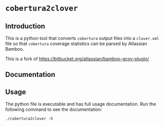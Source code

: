 `cobertura2clover`
====================

Introduction
------------

This is a python tool that converts `cobertura` output files into a `clover.xml`
file so that `cobertura` coverage statistics can be parsed by Atlassian Bamboo.

This is a fork of https://bitbucket.org/atlassian/bamboo-gcov-plugin/

Documentation
-------------

Usage
-----

The python file is executable and has full usage documentation.  Run the
following command to see the documentation:

`./cobertura2clover -h`
